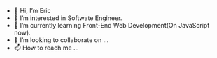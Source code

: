 - 👋 Hi, I’m Eric
- 👀 I’m interested in Softwate Engineer.
- 🌱 I’m currently learning Front-End Web Development(On JavaScript now).
- 💞️ I’m looking to collaborate on ...
- 📫 How to reach me ...

<!---
ItsmeEric/ItsmeEric is a ✨ special ✨ repository because its `README.md` (this file) appears on your GitHub profile.
You can click the Preview link to take a look at your changes.
--->

